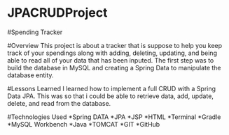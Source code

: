 # JPACRUDProject

#Spending Tracker

#Overview
This project is about a tracker that is suppose to help you keep track of your spendings along with adding, deleting, updating, and being able to read all of your data that has been inputed. The first step was to build the database in MySQL and creating a Spring Data to manipulate the database entity.

#Lessons Learned
I learned how to implement a full CRUD with a Spring Data JPA. This was so that i could be able to retrieve data, add, update, delete, and read from the database.



#Technologies Used
*Spring DATA
*JPA
*JSP
*HTML
*Terminal
*Gradle
*MySQL Workbench
*Java
*TOMCAT
*GIT
*GitHub
